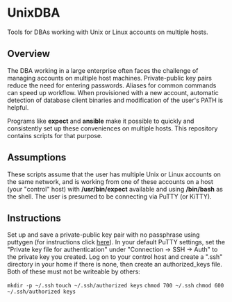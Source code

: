 # UnixDBA
Tools for DBAs working with Unix or Linux accounts on multiple hosts.

## Overview
The DBA working in a large enterprise often faces the challenge of managing accounts on multiple host machines. Private-public key pairs reduce the need for entering passwords. Aliases for common commands can speed up workflow. When provisioned with a new account, automatic detection of database client binaries and modification of the user's PATH is helpful. 

Programs like **expect** and **ansible** make it possible to quickly and consistently set up these conveniences on multiple hosts. This repository contains scripts for that purpose.

## Assumptions
These scripts assume that the user has multiple Unix or Linux accounts on the same network, and is working from one of these accounts on a host (your "control" host) with **/usr/bin/expect** available and using **/bin/bash** as the shell. The user is presumed to be connecting via PuTTY (or KiTTY).

## Instructions
Set up and save a private-public key pair with no passphrase using puttygen (for instructions click [here](https://docs.oracle.com/en/cloud/paas/event-hub-cloud/admin-guide/generate-ssh-key-pair-using-puttygen.html)). In your default PuTTY settings, set the "Private key file for authentication" under "Connection -> SSH -> Auth" to the private key you created. Log on to your control host and create a ".ssh" directory in your home if there is none, then create an authorized_keys file. Both of these must not be writeable by others:

`mkdir -p ~/.ssh`
`touch ~/.ssh/authorized keys`
`chmod 700 ~/.ssh`
`chmod 600 ~/.ssh/authorized keys`
